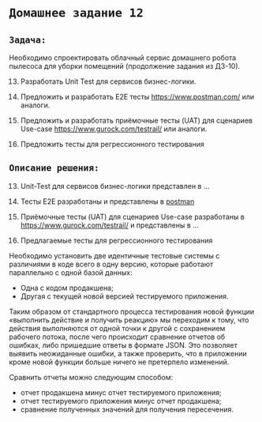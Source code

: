 # `Домашнее задание 12`

## `Задача:`

Необходимо спроектировать облачный сервис домашнего робота пылесоса для уборки помещений (продолжение задания из ДЗ-10).

13. Разработать Unit Test для сервисов бизнес-логики.

14. Предложить и разработать E2E тесты https://www.postman.com/ или аналоги.

15. Предложить и разработать приёмочные тесты (UAT) для сценариев Use-case https://www.gurock.com/testrail/ или аналоги.

16. Предложить тесты для регрессионного тестирования

## `Описание решения:`

13. Unit-Test для сервисов бизнес-логики представлен в ...

14. Тесты E2E разработаны и представлены в [postman](https://www.postman.com/kardan97/workspace/46645577-7872-42f5-8dd2-687e827c8f37/collection/24759544-f7b49e61-1145-4cf1-bdab-e25609ccc69d?action=share&creator=24759544)

15. Приёмочные тесты (UAT) для сценариев Use-case разработаны в https://www.gurock.com/testrail/ и представлены в ...

16. Предлагаемые тесты для регрессионного тестирования

Необходимо установить две идентичные тестовые системы с различиями в коде всего в одну версию, которые работают параллельно с одной базой данных:
- Одна с кодом продакшена;
- Другая с текущей новой версией тестируемого приложения.

Таким образом от стандартного процесса тестирования новой функции «выполнить действие и получить реакцию» мы переходим к тому, что действия выполняются от одной точки к другой с сохранением рабочего потока, после чего происходит сравнение отчетов об ошибках, либо пришедшие ответы в формате JSON. Это позволяет выявить неожиданные ошибки, а также  проверить, что в приложении кроме новой функции больше ничего не претерпело изменений. 

Сравнить отчеты можно следующим способом:

- отчет продакшена минус отчет тестируемого приложения;
- отчет тестируемого приложения минус отчет продакшена;
- сравнение полученных значений для получения пересечения.
